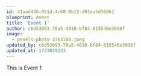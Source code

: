 ```yaml
---
id: 41aad436-051d-4c68-9b12-d01ea5d30861
blueprint: event
title: 'Event 1'
author: c6d53093-70a5-4010-bf84-815546e3090f
image:
  - pexels-photo-3763188.jpeg
updated_by: c6d53093-70a5-4010-bf84-815546e3090f
updated_at: 1733839223
---
```

This is Event 1